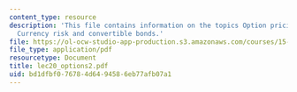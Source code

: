 ```yaml
---
content_type: resource
description: 'This file contains information on the topics Option pricing and Applications:
  Currency risk and convertible bonds.'
file: https://ol-ocw-studio-app-production.s3.amazonaws.com/courses/15-414-financial-management-summer-2003/bd1dfbf076784d6494586eb77afb07a1_lec20_options2.pdf
file_type: application/pdf
resourcetype: Document
title: lec20_options2.pdf
uid: bd1dfbf0-7678-4d64-9458-6eb77afb07a1
---
```

